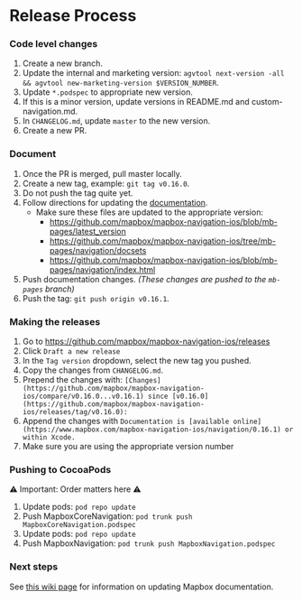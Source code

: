 # Release Process

### Code level changes

1. Create a new branch.
1. Update the internal and marketing version: `agvtool next-version -all && agvtool new-marketing-version $VERSION_NUMBER`.
1. Update `*.podspec` to appropriate new version.
1. If this is a minor version, update versions in README.md and custom-navigation.md.
1. In `CHANGELOG.md`, update `master` to the new version.
1. Create a new PR.

### Document

1. Once the PR is merged, pull master locally.
1. Create a new tag, example: `git tag v0.16.0`.
1. Do not push the tag quite yet.
1. Follow directions for updating the [documentation](https://github.com/mapbox/mapbox-navigation-ios/blob/master/docs/README.md).
    * Make sure these files are updated to the appropriate version:
        * https://github.com/mapbox/mapbox-navigation-ios/blob/mb-pages/latest_version
        * https://github.com/mapbox/mapbox-navigation-ios/tree/mb-pages/navigation/docsets
        * https://github.com/mapbox/mapbox-navigation-ios/blob/mb-pages/navigation/index.html
1. Push documentation changes. _(These changes are pushed to the `mb-pages` branch)_
1. Push the tag: `git push origin v0.16.1`.

### Making the releases

1. Go to https://github.com/mapbox/mapbox-navigation-ios/releases
1. Click `Draft a new release`
1. In the `Tag version` dropdown, select the new tag you pushed.
1. Copy the changes from `CHANGELOG.md`.
1. Prepend the changes with: `[Changes](https://github.com/mapbox/mapbox-navigation-ios/compare/v0.16.0...v0.16.1) since [v0.16.0](https://github.com/mapbox/mapbox-navigation-ios/releases/tag/v0.16.0):`
1. Append the changes with `Documentation is [available online](https://www.mapbox.com/mapbox-navigation-ios/navigation/0.16.1) or within Xcode.`
1. Make sure you are using the appropriate version number

### Pushing to CocoaPods

⚠️ Important: Order matters here ⚠️

1. Update pods: `pod repo update`
1. Push MapboxCoreNavigation: `pod trunk push MapboxCoreNavigation.podspec`
1. Update pods: `pod repo update`
1. Push MapboxNavigation: `pod trunk push MapboxNavigation.podspec`

### Next steps

See [this wiki page](https://github.com/mapbox/navigation/wiki/Releasing-the-iOS-navigation-SDK) for information on updating Mapbox documentation.
